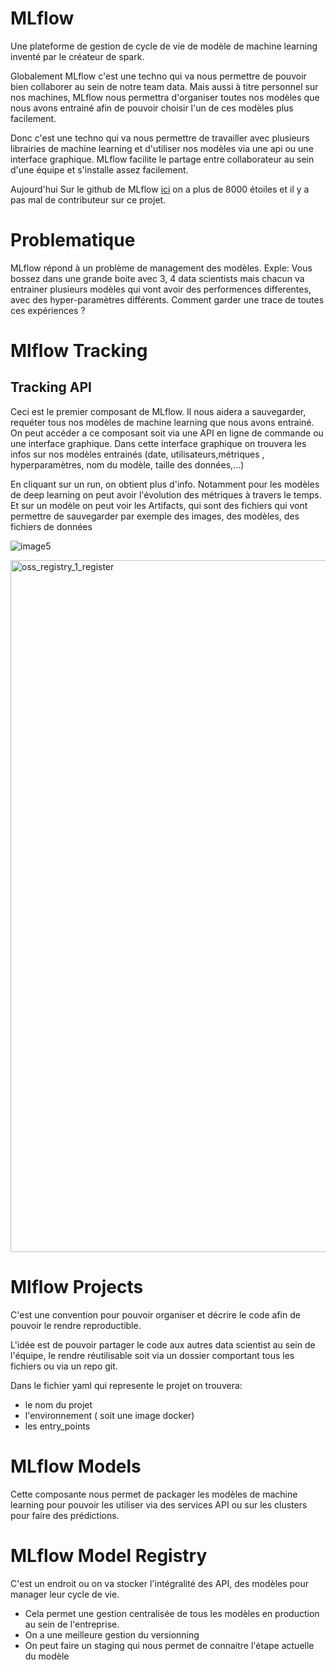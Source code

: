 # MLflow

Une plateforme de gestion de cycle de vie de modèle de machine learning inventé par le créateur de spark.

Globalement MLflow c'est une techno qui va nous permettre de pouvoir bien collaborer au sein de notre team data. Mais aussi à titre personnel sur nos machines, MLflow nous permettra d'organiser toutes nos modèles que nous avons entrainé afin de pouvoir choisir l'un de ces modèles plus facilement.

Donc c'est une techno qui va nous permettre de travailler avec plusieurs librairies de machine learning et d'utiliser nos modèles via une api ou une interface graphique.
MLflow facilite le partage entre collaborateur au sein d'une équipe et s'installe assez facilement.

Aujourd'hui Sur le github de MLflow [ici](https://github.com/mlflow/mlflow) on a plus de 8000 étoiles et il y a pas mal de contributeur sur ce projet.

# Problematique

MLflow répond à un problème de management des modèles.
Exple: Vous bossez dans une grande boite avec 3, 4 data scientists mais chacun va entrainer plusieurs modèles qui vont avoir des performences differentes, avec des hyper-paramètres différents. Comment garder une trace de toutes ces expériences ?

# Mlflow Tracking
## Tracking API
Ceci est le premier composant de MLflow. Il nous aidera a sauvegarder, requéter tous nos modèles de machine learning que nous avons entrainé. On peut accéder a ce composant soit via une API en ligne de commande ou une interface graphique.
Dans cette interface graphique on trouvera les infos sur nos modèles entrainés (date, utilisateurs,métriques , hyperparamètres, nom du modèle, taille des données,...)

En cliquant sur un run, on obtient plus d'info. Notamment pour les modèles de deep learning on peut avoir l'évolution des métriques à travers le temps.
Et sur un modèle on peut voir les Artifacts, qui sont des fichiers qui vont permettre de sauvegarder par exemple des images, des modèles, des fichiers de données

![image5](https://user-images.githubusercontent.com/48319188/113626126-0f255b80-9662-11eb-8d6e-e3550e5254cf.jpg)

<img width="1107" alt="oss_registry_1_register" src="https://user-images.githubusercontent.com/48319188/113626319-4bf15280-9662-11eb-91b0-3362d1a05b20.png">

# Mlflow Projects

C'est une convention pour pouvoir organiser et décrire le code afin de pouvoir le rendre reproductible.

L'idée est de pouvoir partager le code aux autres data scientist au sein de l'équipe, le rendre réutilisable soit via un dossier comportant tous les fichiers ou via un repo git.

Dans le fichier yaml qui represente le projet on trouvera:

- le nom du projet
- l'environnement ( soit une image docker)
- les entry_points

# MLflow Models

Cette composante nous permet de packager les modèles de machine learning pour pouvoir les utiliser via des services API ou sur les clusters pour faire des prédictions.

# MLflow Model Registry

C'est un endroit ou on va stocker l'intégralité des API, des modèles pour manager leur cycle de vie. 
- Cela permet une gestion centralisée de tous les modèles en production au sein de l'entreprise. 
- On a une meilleure gestion du versionning
- On peut faire un staging qui nous permet de connaitre l'étape actuelle du modèle
